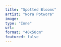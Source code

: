 ```yaml
---
title: "Spotted Blooms"
artist: "Nora Potwora"
image:
type: "Inne"
url:
format: "40x50cm"
featured: false
---
```

